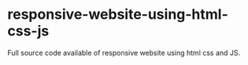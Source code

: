 # responsive-website-using-html-css-js
Full source code available of responsive website using html css and JS.

